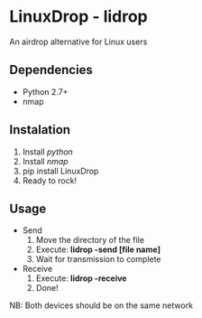 # LinuxDrop - lidrop #
An airdrop alternative for Linux users

## Dependencies ##
* Python 2.7+
* nmap

## Instalation ##
1. Install *python*
2. Install *nmap*
3. pip install LinuxDrop
4. Ready to rock!

## Usage ##
* Send
    1. Move the directory of the file
    2. Execute: **lidrop -send [file name]**
    3. Wait for transmission to complete
* Receive
	1. Execute: **lidrop -receive**
	2. Done!

NB: Both devices should be on the same network